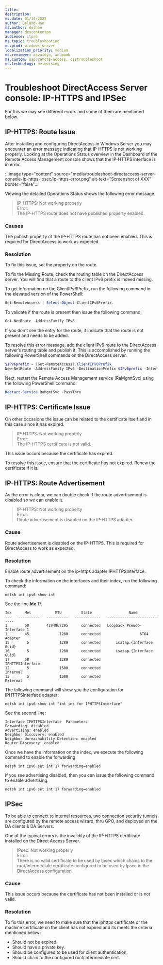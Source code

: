 ```yaml
---
title: 
description: 
ms.date: 01/14/2022
author: Deland-Han
ms.author: delhan
manager: dcscontentpm
audience: itpro
ms.topic: troubleshooting
ms.prod: windows-server
localization_priority: medium
ms.reviewer: asvaidya, anupamk
ms.custom: sap:remote-access, csstroubleshoot
ms.technology: networking
---
```

# Troubleshoot DirectAccess Server console: IP-HTTPS and IPSec

For this we may see different errors and some of them are mentioned below.

## IP-HTTPS: Route Issue

After installing and configuring DirectAccess in Windows Server you may encounter an error message indicating that IP-HTTPS is not working properly. Looking at the Operations Status overview in the Dashboard of the Remote Access Management console shows that the IP-HTTPS interface is in error. 

:::image type="content" source="media/troubleshoot-directaccess-server-console-ip-https-ipsec/ip-https-error.png" alt-text="Screenshot of XXX" border="false":::

Viewing the detailed Operations Status shows the following error message.

> IP-HTTPS: Not working properly  
> Error:  
> The IP-HTTPS route does not have published property enabled.

### Causes

The publish property of the IP-HTTPS route has not been enabled. This is required for DirectAccess to work as expected.

### Resolution

To fix this issue, set the property on the route.

To fix the Missing Route, check the routing table on the DirectAccess server. You will find that a route to the client IPv6 prefix is indeed missing.

To get information on the ClientIPv6Prefix, run the following command in the elevated version of the PowerShell:

```powershell
Get-RemoteAccess | Select-Object ClientIPv6Prefix.
```

To validate if the route is present then issue the following command:

```powershell
Get-NetRoute -AddressFamily IPv6
```

If you don't see the entry for the route, it indicate that the route is not present and needs to be added.

To resolve this error message, add the client IPv6 route to the DirectAccess server’s routing table and publish it. This is accomplished by running the following PowerShell commands on the DirectAccess server.

```powershell
$IPv6prefix = (Get-RemoteAccess).ClientIPv6Prefix 
New-NetRoute -AddressFamily IPv6 -DestinationPrefix $IPv6prefix -InterfaceAlias “Microsoft IP-HTTPS Platform Interface” -Publish Yes 
```

Next, restart the Remote Access Management service (RaMgmtSvc) using the following PowerShell command.

```powershell
Restart-Service RaMgmtSvc -PassThru 
```

## IP-HTTPS: Certificate Issue

On other occasions the issue can be related to the certificate itself and in this case since it has expired.

> IP-HTTPS: Not working properly  
> Error:  
> The IP-HTTPS certificate is not valid.

This issue occurs because the certificate has expired.

To resolve this issue, ensure that the certificate has not expired. Renew the certificate if it is.

## IP-HTTPS: Route Advertisement

As the error is clear, we can double check if the route advertisement is disabled so we can enable it.

> IP-HTTPS: Not working property  
> Error:  
> Route advertisement is disabled on the IP-HTTPS adapter.

### Cause

Route advertisement is disabled on the IP-HTTPS. This is required for DirectAccess to work as expected.

### Resolution

Enable route advertisement on the ip-https adapter IPHTTPSInterface.

To check the information on the interfaces and their index, run the following command:

```console
netsh int ipv6 show int
```

See the line **Idx** 17.

```output
Idx      Met           MTU         State                 Name 
---   ----------   ----------   ------------   --------------------------- 
1        50        4294967295      connected   Loopback Pseudo-Interface 1 
1        45              1280      connected                  6TO4 Adapter 
15        5              1280      connected       isatap.{Interface Guid} 
16        5              1280      connected       isatap.{Interface Guid}
17       50              1280      connected              IPHTTPSInterface 
12        5              1500      connected                      Internal 
13        5              1500      connected                      External 
```

The following command will show you the configuration for IPHTTPSInterface adapter:

```console
netsh int ipv6 show int "int inx for IPHTTPSInterface"
```

See the second line:

```output
Interface IPHTTPSInterface  Parameters
Forwarding: disabled
Advertising: enabled
Neighbor Discovery: enabled
Neighbor Unreachability Detection: enabled
Router Discovery: enabled
```

Once we have the information on the index, we execute the following command to enable the forwarding.

```console
netsh int ipv6 set int 17 forwarding=enabled
```

If you see advertising disabled, then you can issue the following command to enable advertising.

```console
netsh int ipv6 set int 17 forwarding=enabled
```

## IPSec

To be able to connect to internal resources, two connection security tunnels are configured by the remote access wizard, thru GPO, and deployed on the DA clients & DA Servers.

One of the typical errors is the invalidity of the IP-HTTPS certificate installed on the Direct Access Server.

> IPsec: Not working properly  
> Error:  
> There is no valid certificate to be used by Ipsec which chains to the root/intermediate certificate configured to be used by Ipsec in the DirectAccess configuration.

### Cause

This issue occurs because the certificate has not been installed or is not valid.

### Resolution

To fix this error, we need to make sure that the iphttps certificate or the machine certificate on the client has not expired and its meets the criteria mentioned below:

- Should not be expired.
- Should have a private key.
- Should be configured to be used for client authentication.
- Should chain to the configured root/intermediate cert.
